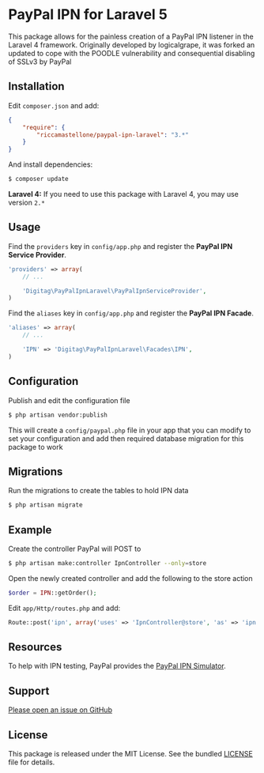 PayPal IPN for Laravel 5
========================

This package allows for the painless creation of a PayPal IPN listener in the Laravel 4 framework.
Originally developed by logicalgrape, it was forked an updated to cope with the POODLE vulnerability and
consequential disabling of SSLv3 by PayPal


Installation
------------

Edit `composer.json` and add:

```json
{
    "require": {
        "riccamastellone/paypal-ipn-laravel": "3.*"
    }
}
```

And install dependencies:

```bash
$ composer update
```

**Laravel 4:** If you need to use this package with Laravel 4, you may use version `2.*`

Usage
-----

Find the `providers` key in `config/app.php` and register the **PayPal IPN Service Provider**.

```php
'providers' => array(
    // ...

    'Digitag\PayPalIpnLaravel\PayPalIpnServiceProvider',
)
```

Find the `aliases` key in `config/app.php` and register the **PayPal IPN Facade**.

```php
'aliases' => array(
    // ...

    'IPN' => 'Digitag\PayPalIpnLaravel\Facades\IPN',
)
```


Configuration
-------------

Publish and edit the configuration file

```bash
$ php artisan vendor:publish
```
This will create a `config/paypal.php` file in your app that you can modify to set your configuration 
and add then required database migration for this package to work


Migrations
----------

Run the migrations to create the tables to hold IPN data

```bash
$ php artisan migrate
```


Example
-------

Create the controller PayPal will POST to

```bash
$ php artisan make:controller IpnController --only=store
```

Open the newly created controller and add the following to the store action

```php
$order = IPN::getOrder();
```

Edit `app/Http/routes.php` and add:

```php
Route::post('ipn', array('uses' => 'IpnController@store', 'as' => 'ipn'));
```


Resources
---------
To help with IPN testing, PayPal provides the
[PayPal IPN Simulator](https://developer.paypal.com/webapps/developer/applications/ipn_simulator).


Support
-------

[Please open an issue on GitHub](https://github.com/riccamastellone/paypal-ipn-laravel/issues)


License
-------

This package is released under the MIT License. See the bundled
[LICENSE](https://github.com/riccamastellone/paypal-ipn-laravel/blob/master/LICENSE)
file for details.